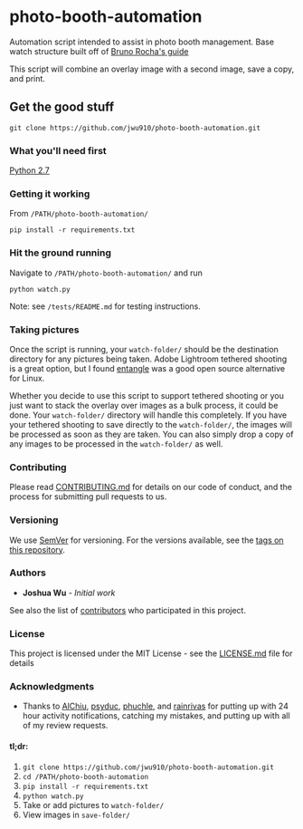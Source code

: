 # photo-booth-automation
Automation script intended to assist in photo booth management.
Base watch structure built off of [Bruno Rocha's guide](http://brunorocha.org/python/watching-a-directory-for-file-changes-with-python.html)

This script will combine an overlay image with a second image, save a copy, and print.

## Get the good stuff
```
git clone https://github.com/jwu910/photo-booth-automation.git
```

### What you'll need first
[Python 2.7](https://www.python.org/downloads/)

### Getting it working
From `/PATH/photo-booth-automation/`
```
pip install -r requirements.txt
```

### Hit the ground running
Navigate to `/PATH/photo-booth-automation/` and run
```
python watch.py
```

Note: see `/tests/README.md` for testing instructions.

### Taking pictures
Once the script is running, your `watch-folder/` should be the destination directory for any pictures being taken. Adobe Lightroom tethered shooting is a great option, but I found [entangle](https://entangle-photo.org/) was a good open source alternative for Linux.

Whether you decide to use this script to support tethered shooting or you just want to stack the overlay over images as a bulk process, it could be done. Your `watch-folder/` directory will handle this completely. If you have your tethered shooting to save directly to the `watch-folder/`, the images will be processed as soon as they are taken. You can also simply drop a copy of any images to be processed in the `watch-folder/` as well.

### Contributing

Please read [CONTRIBUTING.md](https://github.com/jwu910/photo-booth-automation/CONTRIBUTING.md) for details on our code of conduct, and the process for submitting pull requests to us.

### Versioning

We use [SemVer](http://semver.org/) for versioning. For the versions available, see the [tags on this repository](https://github.com/jwu910/photo-booth-automation/tags).

### Authors

* **Joshua Wu** - *Initial work*

See also the list of [contributors](https://github.com/jwu910/photo-booth-automation/contributors) who participated in this project.

### License

This project is licensed under the MIT License - see the [LICENSE.md](LICENSE.md) file for details

### Acknowledgments

* Thanks to [AlChiu](https://github.com/AlChiu), [psyduc](https://github.com/psyduc), [phuchle](https://github.com/phuchle), and [rainrivas](https://github.com/rainrivas) for putting up with 24 hour activity notifications, catching my mistakes, and putting up with all of my review requests.

#### tl;dr:
1. `git clone https://github.com/jwu910/photo-booth-automation.git`
2. `cd /PATH/photo-booth-automation`
3. `pip install -r requirements.txt`
4. `python watch.py`
5. Take or add pictures to `watch-folder/`
6. View images in `save-folder/`
